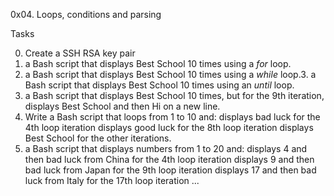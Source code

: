 0x04. Loops, conditions and parsing

Tasks

0. Create a SSH RSA key pair
1. a Bash script that displays Best School 10 times using a _for_ loop.
2. a Bash script that displays Best School 10 times using a _while_ loop.3. a Bash script that displays Best School 10 times using an _until_ loop.
4. a Bash script that displays Best School 10 times, but for the 9th iteration, displays Best School and then Hi on a new line.
5. Write a Bash script that loops from 1 to 10 and:
	displays bad luck for the 4th loop iteration
	displays good luck for the 8th loop iteration
	displays Best School for the other iterations.
6. a Bash script that displays numbers from 1 to 20 and:
	displays 4 and then bad luck from China for the 4th loop iteration
	displays 9 and then bad luck from Japan for the 9th loop iteration
	displays 17 and then bad luck from Italy for the 17th loop iteration
...

